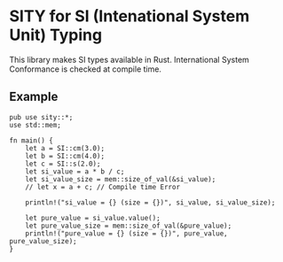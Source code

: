 # SITY for SI (Intenational System Unit) Typing
This library makes SI types available in Rust. International System Conformance is checked at compile time.


## Example

```
pub use sity::*;
use std::mem;

fn main() {
    let a = SI::cm(3.0);
    let b = SI::cm(4.0);
    let c = SI::s(2.0);
    let si_value = a * b / c;
    let si_value_size = mem::size_of_val(&si_value);
    // let x = a + c; // Compile time Error

    println!("si_value = {} (size = {})", si_value, si_value_size);

    let pure_value = si_value.value();
    let pure_value_size = mem::size_of_val(&pure_value);
    println!("pure_value = {} (size = {})", pure_value, pure_value_size);
}
```
